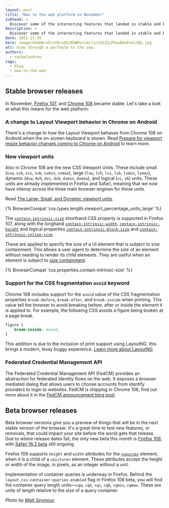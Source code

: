 ```yaml
---
layout: post
title: "New to the web platform in November"
subhead: >
  Discover some of the interesting features that landed in stable and beta web browsers during November 2022.
description: >
  Discover some of the interesting features that landed in stable and beta web browsers during November 2022.
date: 2022-11-30
hero: image/kheDArv5csY6rvQUJDbWRscckLr1/zS2ZSLPhuxBXwPuelJNi.jpg
alt: View through a porthole to the sea.
authors:
  - rachelandrew
tags:
  - blog
  - new-to-the-web
---
```


## Stable browser releases

In November, [Firefox 107](https://developer.mozilla.org/docs/Mozilla/Firefox/Releases/107), and [Chrome 108](https://developer.chrome.com/blog/new-in-chrome-108/) became stable. Let's take a look at what this means for the web platform.

### A change to Layout Viewport behavior in Chrome on Android

There's a change to how the Layout Viewport behaves from Chrome 108 on Android when the on-screen keyboard is shown. Read [Prepare for viewport resize behavior changes coming to Chrome on Android](https://developer.chrome.com/blog/viewport-resize-behavior/) to learn more.

### New viewport units

Also in Chrome 108 are the new CSS Viewport Units. These include small (`svw`, `svh`, `svi`, `svb`, `svmin`, `svmax`), large (`lvw`, `lvh`, `lvi`, `lvb`, `lvmin`, `lvmax`), dynamic (`dvw`, `dvh`, `dvi`, `dvb`, `dvmin`, `dvmax`), and logical (`vi`, `vb`) units. These units are already implemented in Firefox and Safari, meaning that we now have interop across the three main browser engines for these units.

Read [The Large, Small, and Dynamic viewport units](https://developer.chrome.com/docs/lighthouse/pwa/viewport/-units/).

{% BrowserCompat 'css.types.length.viewport_percentage_units_large' %}

The [`contain-intrinsic-size`](https://developer.mozilla.org/docs/Web/CSS/contain-intrinsic-size) shorthand CSS property is supported in Firefox 107, along with the longhand [`contain-intrinsic-width`](https://developer.mozilla.org/docs/Web/CSS/contain-intrinsic-width), [`contain-intrinsic-height`](https://developer.mozilla.org/docs/Web/CSS/contain-intrinsic-height) and logical properties [`contain-intrinsic-block-size`](https://developer.mozilla.org/docs/Web/CSS/contain-intrinsic-block-size) and [`contain-intrinsic-inline-size`](https://developer.mozilla.org/docs/Web/CSS/contain-intrinsic-inline-size). 

These are applied to specify the size of a UI element that is subject to size containment. This allows a user agent to determine the size of an element without needing to render its child elements. They are useful when an element is subject to [size containment](https://developer.mozilla.org/docs/Web/CSS/CSS_Containment#size_containment).

{% BrowserCompat 'css.properties.contain-intrinsic-size' %}

### Support for the CSS fragmentation `avoid` keyword

Chrome 108 includes support for the `avoid` value of the CSS fragmentation properties `break-before`, `break-after`, and `break-inside` when printing. This value tell the browser to avoid breaking before, after or inside the element it is applied to. For example, the following CSS avoids a figure being broken at a page break.

```css
figure {
    break-inside: avoid;
}
```

This addition is due to the inclusion of print support using LayoutNG, this brings a modern, lessy buggy experience. [Learn more about LayoutNG](https://developer.chrome.com/articles/layoutng/).

### Federated Credential Management API

The Federated Credential Management API (FedCM) provides an abstraction for federated identity flows on the web. It exposes a browser mediated dialog that allows users to choose accounts from identify providers to login to websites. FedCM is shipping in Chrome 108, find out more about it in the [FedCM announcement blog post](https://developer.chrome.com/blog/fedcm-shipping/).


## Beta browser releases

Beta browser versions give you a preview of things that will be in the next stable version of the browser. It's a great time to test new features, or removals, that could impact your site before the world gets that release. Due to where release dates fall, the only new beta this month is [Firefox 108](https://developer.mozilla.org/docs/Mozilla/Firefox/Releases/108), with [Safari 16.2 beta](https://developer.apple.com/documentation/safari-release-notes/safari-16_2-release-notes) still ongoing.

Firefox 108 supports `height` and `width` attributes for the [`<source>`](https://developer.mozilla.org/docs/Web/HTML/Element/source) element, when it is a child of a `<picture>` element. These attributes accept the height or width of the image, in pixels, as an integer without a unit.

Implementation of container queries is underway in Firefox. Behind the `layout.css.container-queries.enabled` flag in Firefox 108 beta, you will find the container query length units—`cqw`, `cqh`, `cqi`, `cqb`, `cqmin`, `cqmax`. These are units of length relative to the size of a query container.
  
_Photo by [Matt Seymour](https://unsplash.com/@mattseymour?utm_source=unsplash&utm_medium=referral&utm_content=creditCopyText)._
